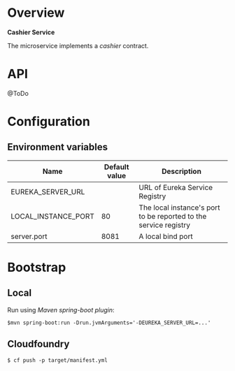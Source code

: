 # Overview

**Cashier Service**

The microservice implements a *cashier* contract.

# API

@ToDo 

# Configuration

## Environment variables

| Name | Default value | Description | 
| --- | --- | --- |
| EUREKA_SERVER_URL | | URL of Eureka Service Registry |
| LOCAL_INSTANCE_PORT | 80 | The local instance's port to be reported to the service registry  |
| server.port | 8081 |  A local bind port |

# Bootstrap

## Local

Run using *Maven spring-boot plugin*:

`$mvn spring-boot:run -Drun.jvmArguments='-DEUREKA_SERVER_URL=...'`

## Cloudfoundry

`$ cf push -p target/manifest.yml`
